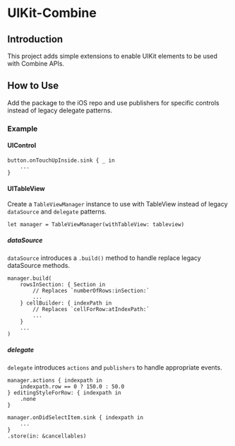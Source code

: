 # UIKit-Combine

## Introduction
This project adds simple extensions to enable UIKit elements to be used with Combine APIs.

## How to Use
Add the package to the iOS repo and use publishers for specific controls instead of legacy delegate patterns.

### Example

#### UIControl
```
button.onTouchUpInside.sink { _ in 
    ...
}
```

#### UITableView
Create a `TableViewManager` instance to use with TableView instead of legacy `dataSource` and `delegate` patterns.

```
let manager = TableViewManager(withTableView: tableview)
```

##### dataSource
`dataSource` introduces a `.build()` method to handle replace legacy dataSource methods.

```
manager.build(
    rowsInSection: { Section in 
        // Replaces `numberOfRows:inSection:`
        ...
    } cellBuilder: { indexPath in 
        // Replaces `cellForRow:atIndexPath:`
        ...
    }
    ...
)
```

##### delegate
`delegate` introduces `actions` and `publishers` to handle appropriate events.

```
manager.actions { indexpath in
    indexpath.row == 0 ? 150.0 : 50.0
} editingStyleForRow: { indexpath in
    .none
}

manager.onDidSelectItem.sink { indexpath in
    ...
}
.store(in: &cancellables)
```
